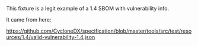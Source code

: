 This fixture is a legit example of a 1.4 SBOM with vulnerability info.

It came from here:

https://github.com/CycloneDX/specification/blob/master/tools/src/test/resources/1.4/valid-vulnerability-1.4.json
